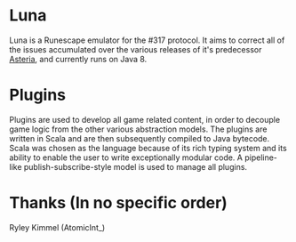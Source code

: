 # Luna
Luna is a Runescape emulator for the #317 protocol. It aims to correct all of the issues accumulated over the various releases of it's predecessor [Asteria](https://github.com/lare96/asteria-3.0), and currently runs on Java 8.

# Plugins
Plugins are used to develop all game related content, in order to decouple game logic from the other various abstraction models. The plugins are written in Scala and are then subsequently compiled to Java bytecode. Scala was chosen as the language because of its rich typing system and its ability to enable the user to write exceptionally modular code. A pipeline-like publish-subscribe-style model is used to manage all plugins.


# Thanks (In no specific order)
Ryley Kimmel (AtomicInt_)
